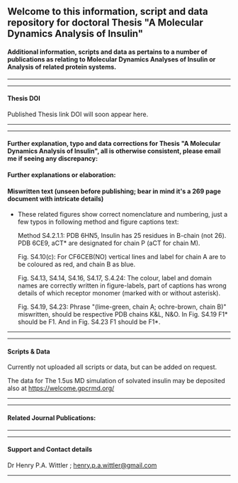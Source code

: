 ## Welcome to this information, script and data repository for doctoral Thesis "A Molecular Dynamics Analysis of Insulin"

#### Additional information, scripts and data as pertains to a number of publications as relating to Molecular Dynamics Analyses of Insulin or Analysis of related protein systems.
-----------------------------------------------------------------
----------------------------------------------------------------- 
#### Thesis DOI
Published Thesis link DOI will soon appear here.

-----------------------------------------------------------------
-----------------------------------------------------------------

#### Further explanation, typo and  data corrections for Thesis "A Molecular Dynamics Analysis of Insulin", all is otherwise consistent, please email me if seeing any discrepancy:


#### Further explanations or elaboration:

#### Miswritten text (unseen before publishing; bear in mind it's a 269 page document with intricate details)

- These related figures show correct nomenclature and numbering, just a few typos in following method and figure captions text:
  
  Method S4.2.1.1: PDB 6HN5, Insulin has 25 residues in B-chain (not 26). PDB 6CE9, aCT* are designated for chain P (aCT for chain M).
                   
  Fig. S4.10(c): For CF6CEB(NO) vertical lines and label for chain A are to be coloured as red, and chain B as blue.

  Fig. S4.13, S4.14, S4.16, S4.17, S.4.24: The colour, label and domain names are correctly written in figure-labels, part of captions has wrong details of which receptor monomer (marked with or without asterisk).

  Fig. S4.19, S4.23: Phrase "(lime-green, chain A; ochre-brown, chain B)" miswritten, should be respective PDB chains K&L, N&O. 
  In Fig. S4.19 F1* should be F1. And in Fig. S4.23 F1 should be F1*.

 
-----------------------------------------------------------------
-----------------------------------------------------------------
#### Scripts & Data 

Currently not uploaded all scripts or data, but can be added on request.

The data for The 1.5us MD simulation of solvated insulin may be deposited also at https://welcome.gpcrmd.org/ 

-----------------------------------------------------------------
-----------------------------------------------------------------

#### Related Journal Publications:

-----------------------------------------------------------------
-----------------------------------------------------------------
#### Support and Contact details

Dr Henry P.A. Wittler ;
henry.p.a.wittler@gmail.com

-----------------------------------------------------------------
